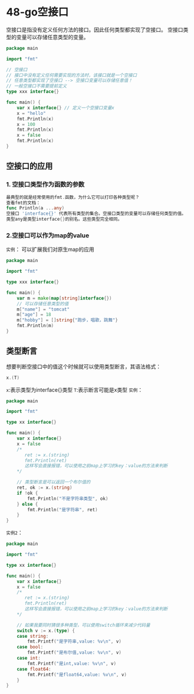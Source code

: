 # 48-go空接口
空接口是指没有定义任何方法的接口。因此任何类型都实现了空接口。
空接口类型的变量可以存储任意类型的变量。
```go
package main

import "fmt"

// 空接口
// 接口中没有定义任何需要实现的方法时，该接口就是一个空接口
// 任意类型都实现了空接口 --> 空接口变量可以存储任意值！
// 一般空接口不需要提前定义
type xxx interface{}

func main() {
    var x interface{} // 定义一个空接口变量x
    x = "hello"
    fmt.Println(x)
    x = 100
    fmt.Println(x)
    x = false
    fmt.Println(x)
}
```

## 空接口的应用
### 1. 空接口类型作为函数的参数
 ```go
 最典型的就是经常使用的fmt.函数，为什么它可以打印各种类型呢？
 查看fmt的文档：
 func Println(a ...any)
空接口 'interface{}' 代表所有类型的集合。空接口类型的变量可以存储任何类型的值。
类型any是类型interface{}的别名。这些类型完全相同。
 ```

### 2.空接口可以作为map的value
`实例`：
可以扩展我们对原生map的应用
```go
package main

import "fmt"

type xxx interface{}

func main() {
    var m = make(map[string]interface{})
    // 可以存储任意类型的值
    m["name"] = "tomcat"
    m["age"] = 18
    m["hobby"] = []string{"跑步，唱歌，跳舞"}
    fmt.Println(m)
}
```

## 类型断言
想要判断空接口中的值这个时候就可以使用类型断言，其语法格式：
```go
x.(T)
```
`x`:表示类型为interface{}类型
`T`:表示断言可能是x类型
`实例`：
```go
package main

import "fmt"

type xx interface{}

func main() {
    var x interface{}
    x = false
    /*
       ret := x.(string)
       fmt.Println(ret)
       这样写会直接报错，可以使用之前map上学习的key：value的方法来判断
    */

    // 类型断言是可以返回一个布尔值的
    ret, ok := x.(string)
    if !ok {
        fmt.Println("不是字符串类型", ok)
    } else {
        fmt.Println("是字符串", ret)
    }
}
```
`实例2`：
```go
package main

import "fmt"

type xx interface{}

func main() {
    var x interface{}
    x = false
    /*
       ret := x.(string)
       fmt.Println(ret)
       这样写会直接报错，可以使用之前map上学习的key：value的方法来判断
    */

    // 如果我要同时猜很多种类型，可以使用switch循环来减少代码量
    switch v := x.(type) {
    case string:
        fmt.Printf("是字符串,value: %v\n", v)
    case bool:
        fmt.Printf("是布尔值,value: %v\n", v)
    case int:
        fmt.Printf("是int,value: %v\n", v)
    case float64:
        fmt.Printf("是float64,value: %v\n", v)
    }
}
```